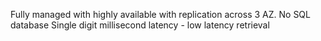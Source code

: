
Fully managed with highly available with replication across 3 AZ.
No SQL database
Single digit millisecond latency - low latency retrieval
